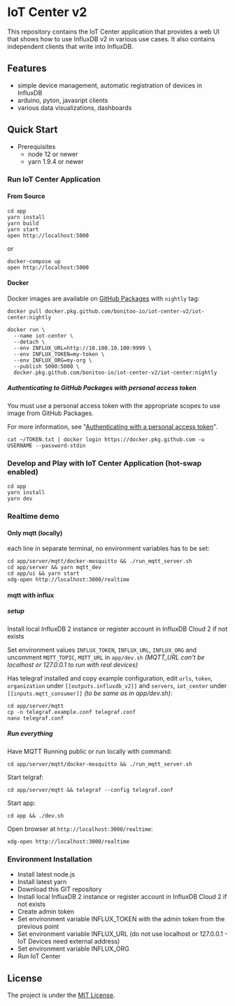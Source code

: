 # IoT Center v2

This repository contains the IoT Center application that provides a web UI that shows how to use InfluxDB v2 in various use cases. 
It also contains independent clients that write into InfluxDB.

## Features

* simple device management, automatic registration of devices in InfluxDB
* arduino, pyton, javasript clients
* various data visualizations, dashboards

## Quick Start

* Prerequisites
   * node 12 or newer
   * yarn 1.9.4 or newer

### Run IoT Center Application

#### From Source
```
cd app
yarn install
yarn build
yarn start
open http://localhost:5000
```

or

```
docker-compose up
open http://localhost:5000
```

#### Docker

Docker images are available on [GitHub Packages](https://github.com/bonitoo-io/iot-center-v2/packages) with `nightly` tag:

```
docker pull docker.pkg.github.com/bonitoo-io/iot-center-v2/iot-center:nightly

docker run \
  --name iot-center \
  --detach \
  --env INFLUX_URL=http://10.100.10.100:9999 \
  --env INFLUX_TOKEN=my-token \
  --env INFLUX_ORG=my-org \
  --publish 5000:5000 \
  docker.pkg.github.com/bonitoo-io/iot-center-v2/iot-center:nightly
```

##### Authenticating to GitHub Packages with personal access token

You must use a personal access token with the appropriate scopes to use image from GitHub Packages. 

For more information, see "[Authenticating with a personal access token](https://docs.github.com/en/packages/using-github-packages-with-your-projects-ecosystem/configuring-docker-for-use-with-github-packages#authenticating-with-a-personal-access-token)".
```
cat ~/TOKEN.txt | docker login https://docker.pkg.github.com -u USERNAME --password-stdin
```

### Develop and Play with IoT Center Application (hot-swap enabled)

```
cd app
yarn install
yarn dev
```

### Realtime demo

#### Only mqtt (locally)

each line in separate terminal, no environment variables has to be set:
```
cd app/server/mqtt/docker-mosquitto && ./run_mqtt_server.sh
cd app/server && yarn mqtt_dev
cd app/ui && yarn start
xdg-open http://localhost:3000/realtime
```

#### mqtt with influx

##### setup
Install local InfluxDB 2 instance or register account in InfluxDB Cloud 2 if not exists

Set environment values `INFLUX_TOKEN`, `INFLUX_URL`, `INFLUX_ORG` and uncomment `MQTT_TOPIC`, `MQTT_URL` in `app/dev.sh` *(MQTT_URL can't be localhost or 127.0.0.1 to run with real devices)*

Has telegraf installed and copy example configuration, edit `urls`, `token`, `organization` under `[[outputs.influxdb_v2]]` and `servers`, `iot_center` under `[[inputs.mqtt_consumer]]` *(to be same as in app/dev.sh)*:
```
cd app/server/mqtt
cp -n telegraf.example.conf telegraf.conf
nano telegraf.conf
```

##### Run everything

Have MQTT Running public or run locally with command: 
```
cd app/server/mqtt/docker-mosquitto && ./run_mqtt_server.sh
```

Start telgraf: 
```
cd app/server/mqtt && telegraf --config telegraf.conf
```

Start app:
```
cd app && ./dev.sh
```

Open browser at `http://localhost:3000/realtime`:
```
xdg-open http://localhost:3000/realtime
```


### Environment Installation

* Install latest node.js
* Install latest yarn
* Download this GIT repository
* Install local InfluxDB 2 instance or register account in InfluxDB Cloud 2 if not exists
* Create admin token
* Set environment variable INFLUX_TOKEN with the admin token from the previous point
* Set environment variable INFLUX_URL (do not use localhost or 127.0.0.1 - IoT Devices need external address)
* Set environment variable INFLUX_ORG
* Run IoT Center

## License

The project is under the [MIT License](https://opensource.org/licenses/MIT).
